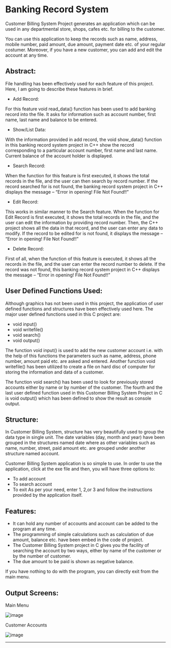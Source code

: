 # Banking Record System

Customer Billing System Project generates an application which can be used in any departmental store, shops, cafes etc. for billing to the customer.

You can use this application to keep the records such as name, address, mobile number, paid amount, due amount, payment date etc. of your regular costumer. Moreover, if you have a new customer, you can add and edit the account at any time.

## Abstract:
File handling has been effectively used for each feature of this project. Here, I am going to describe these features in brief.

* Add Record: 

For this feature void read_data() function has been used to add banking record into the file. It asks for information such as account number, first name, last name and balance to be entered.


* Show/List Data:


With the information provided in add record, the void show_data() function in this banking record system project in C++ show the record corresponding to a particular account number, first name and last name. Current balance of the account holder is displayed.


* Search Record:


When the function for this feature is first executed, it shows the total records in the file, and the user can then search by record number. If the record searched for is not found, the banking record system project in C++ displays the message – “Error in opening! File Not Found!!”


* Edit Record:


This works in similar manner to the Search feature. When the function for Edit Record is first executed, it shows the total records in the file, and the user can edit the information by providing record number. Then, the C++ project shows all the data in that record, and the user can enter any data to modify. If the record to be edited for is not found, it displays the message – “Error in opening! File Not Found!!”


* Delete Record:


First of all, when the function of this feature is executed, it shows all the records in the file, and the user can enter the record number to delete. If the record was not found, this banking record system project in C++ displays the message – “Error in opening! File Not Found!!”


## User Defined Functions Used:

Although graphics has not been used in this project, the application of user defined functions and structures have been effectively used here. The major user defined functions used in this C project are:

* void input()
* void writefile()
* void search()
* void output()

The function void input() is used to add the new customer account i.e. with the help of this functions the parameters such as name, address, phone number, amount paid etc. are asked and entered. Another function void writefile() has been utilized to create a file on hard disc of computer for storing the information and data of a customer.

The function void search() has been used to look for previously stored accounts either by name or by number of the customer. The fourth and the last user defined function used in this Customer Billing System Project in C is void output() which has been defined to show the result as console output.

## Structure:
In Customer Billing System, structure has very beautifully used to group the data type in single unit. The date variables (day, month and year) have been grouped in the structures named date where as other variables such as name, number, street, paid amount etc. are grouped under another structure named account.

Customer Billing System application is so simple to use. In order to use the application, click at the exe file and then, you will have three options to:

* To add account
* To search account
* To exit
As per your need, enter 1, 2,or 3 and follow the instructions provided by the application itself.

## Features:

* It can hold any number of accounts and account can be added to the program at any time.
* The programming of simple calculations such as calculation of due amount, balance etc. have been embed in the code of project.
* The Customer Billing System project in C gives you the facility of searching the account by two ways, either by name of the customer or by the number of customer.
* The due amount to be paid is shown as negative balance.


If you have nothing to do with the program, you can directly exit from the main menu.

## Output Screens:

Main Menu


![image](https://user-images.githubusercontent.com/73773202/150315024-6b9c1dcd-6b45-4524-9ee2-e9484dfff4f8.png)


Customer Accounts

![image](https://user-images.githubusercontent.com/73773202/150315050-843f5216-734e-4abb-ae3b-7eb4dcc54a28.png)


---
